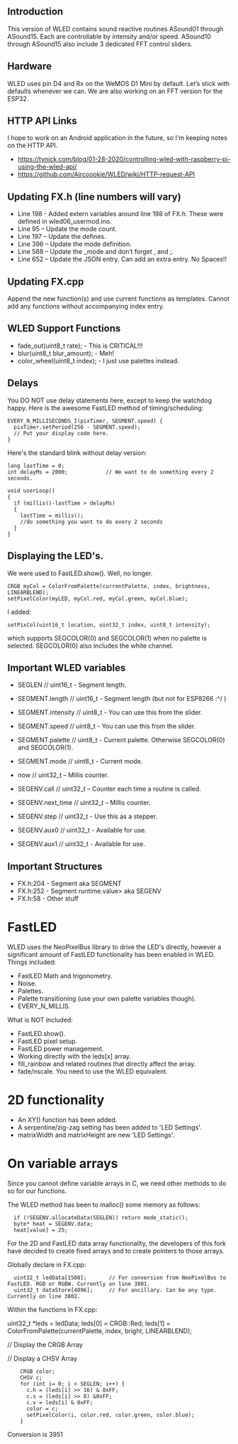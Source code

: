 ## Introduction
This version of WLED contains sound reactive routines ASound01 through ASound15. Each are controllable by intensity and/or speed. ASound10 through ASound15 also include 3 dedicated FFT control sliders.

## Hardware
WLED uses pin D4 and Rx on the WeMOS D1 Mini by default. Let’s stick with defaults whenever we can. We are also working on an FFT version for the ESP32.

## HTTP API Links
I hope to work on an Android application in the future, so I'm keeping notes on the HTTP API.
* https://tynick.com/blog/01-28-2020/controlling-wled-with-raspberry-pi-using-the-wled-api/
* https://github.com/Aircoookie/WLED/wiki/HTTP-request-API

## Updating FX.h (line numbers will vary)

* Line 198 - Added extern variables around line 198 of FX.h. These were defined in wled06_usermod.ino.
* Line 95 – Update the mode count.
* Line 197 – Update the defines.
* Line 396 – Update the mode definition.
* Line 588 – Update the _mode and don’t forget , and ;.
* Line 652 – Update the JSON entry. Can add an extra entry. No Spaces!!

## Updating FX.cpp

Append the new function(s) and use current functions as templates. Cannot add any functions without accompanying index entry. 

## WLED Support Functions
* fade_out(uint8_t rate);                 - This is CRITICAL!!!
* blur(uint8_t blur_amount);              - Meh!
* color_wheel(uint8_t index);             - I just use palettes instead.

## Delays
You DO NOT use delay statements here, except to keep the watchdog happy. Here is the awesome FastLED method of timing/scheduling:

```
EVERY_N_MILLISECONDS_I(pixTimer, SEGMENT.speed) {
  pixTimer.setPeriod(256 - SEGMENT.speed);
  // Put your display code here.
}
```

Here's the standard blink without delay version:

```
long lastTime = 0;
int delayMs = 2000;            // We want to do something every 2 seconds.

void userLoop()
{
  if (millis()-lastTime > delayMs)
  {
    lastTime = millis();
    //do something you want to do every 2 seconds
  }
}
```

## Displaying the LED's.
We were used to FastLED.show(). Well, no longer.

    CRGB myCol = ColorFromPalette(currentPalette, index, brightness, LINEARBLEND);
    setPixelColor(myLED, myCol.red, myCol.green, myCol.blue);

I added:

    setPixCol(uint16_t location, uint32_t index, uint8_t intensity);

which supports SEGCOLOR(0) and SEGCOLOR(1) when no palette is selected. SEGCOLOR(0) also includes the white channel.


## Important WLED variables

* SEGLEN	              // uint16_t - Segment length.
* SEGMENT.length              // uint16_t - Segment length (but not for ESP8266 :^/ )
* SEGMENT.intensity          // uint8_t - You can use this from the slider.
* SEGMENT.speed              // uint8_t - You can use this from the slider.
* SEGMENT.palette            // uint8_t - Current palette. Otherwise SEGCOLOR(0) and SEGCOLOR(1).
* SEGMENT.mode             // uint8_t - Current mode.

* now			   // uint32_t – Millis counter.

* SEGENV.call		   // uint32_t – Counter each time a routine is called.
* SEGENV.next_time           // uint32_t – Millis counter.
* SEGENV.step              // uint32_t - Use this as a stepper.
* SEGENV.aux0             // uint32_t   - Available for use.
* SEGENV.aux1	           // uint32_t   - Available for use.



## Important Structures

* FX.h:204 - Segment<value> aka SEGMENT
* FX.h:252 - Segment runtime.value> aka SEGENV
* FX.h:58  - Other stuff

# FastLED

WLED uses the NeoPixelBus library to drive the LED's directly, however a significant amount of FastLED functionality has been enabled in WLED. Things included:

* FastLED Math and trigonometry.
* Noise.
* Palettes.
* Palette transitioning (use your own palette variables though).
* EVERY_N_MILLIS.

What is NOT included:
* FastLED.show().
* FastLED pixel setup.
* FastLED power management.
* Working directly with the leds[x] array.
* fill_rainbow and related routines that directly affect the array.
* fade/nscale. You need to use the WLED equivalent.

# 2D functionality
* An XY() function has been added.
* A serpentine/zig-zag setting has been added to 'LED Settings'.
* matrixWidth and matrixHeight are new 'LED Settings'.

# On variable arrays

Since you cannot define variable arrays in C, we need other methods to do so for our functions.

The WLED method has been to malloc() some memory as follows:

```
  if (!SEGENV.allocateData(SEGLEN)) return mode_static();
  byte* heat = SEGENV.data;
  heat[value] = 25;
```

For the 2D and FastLED data array functionality, the developers of this fork have decided to create fixed arrays and to create pointers to those arrays.

Globally declare in FX.cpp:
```
  uint32_t ledData[1500];       // For conversion from NeoPixelBus to FastLED. RGB or RGBW. Currently on line 3801.
  uint32_t dataStore[4096];     // For ancillary. Can be any type. Currently on line 3802.
```
Within the functions in FX.cpp:

  uint32_t *leds = ledData;
  leds[0] = CRGB::Red;
  leds[1] = ColorFromPalette(currentPalette, index, bright, LINEARBLEND);

// Display the CRGB Array



// Display a CHSV Array
```
    CRGB color;
    CHSV c;
    for (int i= 0; i < SEGLEN; i++) {
      c.h = (leds[i] >> 16) & 0xFF;
      c.s = (leds[i] >> 8) &0xFF;
      c.v = leds[i] & 0xFF;
      color = c;
      setPixelColor(i, color.red, color.green, color.blue);
    }
```

Conversion is 3951



